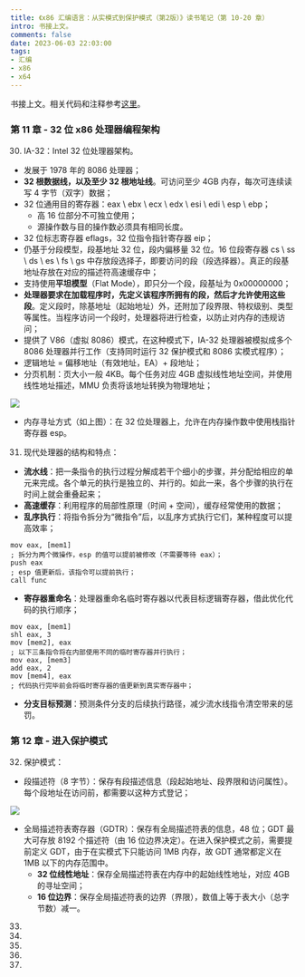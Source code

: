 ```yaml
---
title: 《x86 汇编语言：从实模式到保护模式（第2版）》读书笔记（第 10-20 章）
intro: 书接上文。
comments: false
date: 2023-06-03 22:03:00
tags:
- 汇编
- x86
- x64
---
```


书接上文。相关代码和注释参考[这里](https://github.com/Becavalier/x86-asm-snippets)。

### 第 11 章 - 32 位 x86 处理器编程架构

30. IA-32：Intel 32 位处理器架构。

* 发展于 1978 年的 8086 处理器；
* **32 根数据线，以及至少 32 根地址线**。可访问至少 4GB 内存，每次可连续读写 4 字节（双字）数据；
* 32 位通用目的寄存器：eax \ ebx \ ecx \ edx \ esi \ edi \ esp \ ebp；
  * 高 16 位部分不可独立使用；
  * 源操作数与目的操作数必须具有相同长度。
* 32 位标志寄存器 eflags，32 位指令指针寄存器 eip；
* 仍基于分段模型，段基地址 32 位，段内偏移量 32 位。16 位段寄存器 cs \ ss \ ds \ es \ fs \ gs 中存放段选择子，即要访问的段（段选择器）。真正的段基地址存放在对应的描述符高速缓存中；
* 支持使用**平坦模型**（Flat Mode），即只分一个段，段基址为 0x00000000；
* **处理器要求在加载程序时，先定义该程序所拥有的段，然后才允许使用这些段**。定义段时，除基地址（起始地址）外，还附加了段界限、特权级别、类型等属性。当程序访问一个段时，处理器将进行检查，以防止对内存的违规访问；
* 提供了 V86（虚拟 8086）模式，在这种模式下，IA-32 处理器被模拟成多个 8086 处理器并行工作（支持同时运行 32 保护模式和 8086 实模式程序）；
* 逻辑地址 = 偏移地址（有效地址，EA）+ 段地址；
* 分页机制：页大小一般 4KB。每个任务对应 4GB 虚拟线性地址空间，并使用线性地址描述，MMU 负责将该地址转换为物理地址；

![](1.jpg)

* 内存寻址方式（如上图）：在 32 位处理器上，允许在内存操作数中使用栈指针寄存器 esp。

31. 现代处理器的结构和特点：

* **流水线**：把一条指令的执行过程分解成若干个细小的步骤，并分配给相应的单元来完成。各个单元的执行是独立的、并行的。如此一来，各个步骤的执行在时间上就会重叠起来；
* **高速缓存**：利用程序的局部性原理（时间 + 空间），缓存经常使用的数据；
* **乱序执行**：将指令拆分为“微指令”后，以乱序方式执行它们，某种程度可以提高效率；

```assembly
mov eax, [mem1]
; 拆分为两个微操作，esp 的值可以提前被修改（不需要等待 eax）；
push eax   
; esp 值更新后，该指令可以提前执行；
call func
```

* **寄存器重命名**：处理器重命名临时寄存器以代表目标逻辑寄存器，借此优化代码的执行顺序；

```assembly
mov eax, [mem1]
shl eax, 3
mov [mem2], eax
; 以下三条指令将在内部使用不同的临时寄存器并行执行；
mov eax, [mem3]   
add eax, 2
mov [mem4], eax
; 代码执行完毕前会将临时寄存器的值更新到真实寄存器中；
```

* **分支目标预测**：预测条件分支的后续执行路径，减少流水线指令清空带来的惩罚。


### 第 12 章 - 进入保护模式

32. 保护模式：

* 段描述符（8 字节）：保存有段描述信息（段起始地址、段界限和访问属性）。每个段地址在访问前，都需要以这种方式登记；

![](2.jpg)



* 全局描述符表寄存器（GDTR）：保存有全局描述符表的信息，48 位；GDT 最大可存放 8192 个描述符（由 16 位边界决定）。在进入保护模式之前，需要提前定义 GDT，由于在实模式下只能访问 1MB 内存，故 GDT 通常都定义在 1MB 以下的内存范围中。
  * **32 位线性地址**：保存全局描述符表在内存中的起始线性地址，对应 4GB 的寻址空间；
  * **16 位边界**：保存全局描述符表的边界（界限），数值上等于表大小（总字节数）减一。

33. 
34. 
35. 
36. 
37. 

